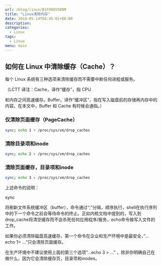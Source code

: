 ```yaml
---
url: /blog/linux/B1FO88V580M
title: "Linux清除内存"
date: 2018-05-14T04:45:01+08:00
description:
categories:
  - Linux
tags:
  - Linux
menu: main
---
```



## 如何在 Linux 中清除缓存（Cache）？

每个 Linux 系统有三种选项来清除缓存而不需要中断任何进程或服务。

（LCTT 译注：Cache，译作“缓存”，指 CPU

和内存之间高速缓存。Buffer，译作“缓冲区”，指在写入磁盘前的存储再内存中的内容。在本文中，Buffer 和 Cache 有时候会通指。）

### 仅清除页面缓存（PageCache）

```bash
sync; echo 1 > /proc/sys/vm/drop_caches

```

### 清除目录项和inode

```bash
sync; echo 2 > /proc/sys/vm/drop_caches

```

### 清除页面缓存，目录项和inode

```bash
sync; echo 3 > /proc/sys/vm/drop_caches

```

上述命令的说明：

sync

将刷新文件系统缓冲区（buffer），命令通过“;”分隔，顺序执行，shell在执行序列中的下一个命令之前会等待命令的终止。正如内核文档中提到的，写入到drop_cache将清空缓存而不会杀死任何应用程序/服务，echo命令做写入文件的工作。

如果你必须清除磁盘高速缓存，第一个命令在企业和生产环境中是最安全，”…echo 1> …“只会清除页面缓存。

在生产环境中不建议使用上面的第三个选项”…echo 3 > …” ，除非你明确自己在做什么，因为它会清除缓存页，目录项和inodes。